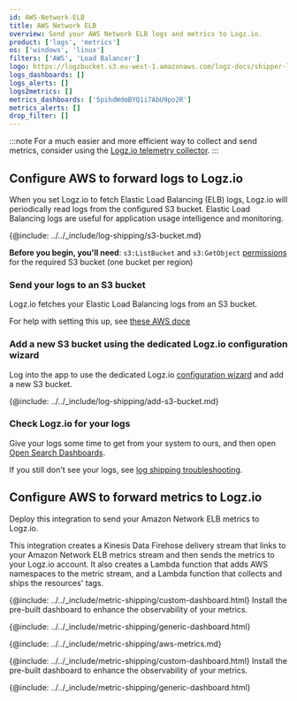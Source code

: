 ```yaml
---
id: AWS-Network-ELB
title: AWS Network ELB
overview: Send your AWS Network ELB logs and metrics to Logz.io.
product: ['logs', 'metrics']
os: ['windows', 'linux']
filters: ['AWS', 'Load Balancer']
logo: https://logzbucket.s3.eu-west-1.amazonaws.com/logz-docs/shipper-logos/elb-network.svg
logs_dashboards: []
logs_alerts: []
logs2metrics: []
metrics_dashboards: ['5pihdWdmBYQ1i7AbU9po2R']
metrics_alerts: []
drop_filter: []
---
```




:::note
For a much easier and more efficient way to collect and send metrics, consider using the [Logz.io telemetry collector](https://app.logz.io/#/dashboard/send-your-data/agent/new).
:::


## Configure AWS to forward logs to Logz.io

When you set Logz.io to fetch Elastic Load Balancing (ELB) logs, Logz.io will periodically read logs from the configured S3 bucket. Elastic Load Balancing logs are useful for application usage intelligence and monitoring.

{@include: ../../_include/log-shipping/s3-bucket.md}



**Before you begin, you'll need**:
`s3:ListBucket` and `s3:GetObject` [permissions](https://docs.logz.io/docs/user-guide/admin/give-aws-access-with-iam-roles) for the required S3 bucket (one bucket per region)

 

### Send your logs to an S3 bucket

Logz.io fetches your Elastic Load Balancing logs from an S3 bucket.

For help with setting this up, see [these AWS doce](https://docs.aws.amazon.com/elasticloadbalancing/latest/network/load-balancer-monitoring.html)



### Add a new S3 bucket using the dedicated Logz.io configuration wizard

Log into the app to use the dedicated Logz.io [configuration wizard](https://app.logz.io/#/dashboard/send-your-data/log-sources/elastic-load-balancing) and add a new S3 bucket.


<!-- logzio-inject:aws:elb -->

{@include: ../../_include/log-shipping/add-s3-bucket.md}


### Check Logz.io for your logs

Give your logs some time to get from your system to ours, and then open [Open Search Dashboards](https://app.logz.io/#/dashboard/osd).

If you still don't see your logs, see [log shipping troubleshooting](https://docs.logz.io/docs/user-guide/log-management/troubleshooting/log-shipping-troubleshooting/).




## Configure AWS to forward metrics to Logz.io

Deploy this integration to send your Amazon Network ELB metrics to Logz.io.

This integration creates a Kinesis Data Firehose delivery stream that links to your Amazon Network ELB metrics stream and then sends the metrics to your Logz.io account. It also creates a Lambda function that adds AWS namespaces to the metric stream, and a Lambda function that collects and ships the resources' tags.


{@include: ../../_include/metric-shipping/custom-dashboard.html} Install the pre-built dashboard to enhance the observability of your metrics.

<!-- logzio-inject:install:grafana:dashboards ids=["5pihdWdmBYQ1i7AbU9po2R"] -->

{@include: ../../_include/metric-shipping/generic-dashboard.html}


{@include: ../../_include/metric-shipping/aws-metrics.md}



{@include: ../../_include/metric-shipping/custom-dashboard.html} Install the pre-built dashboard to enhance the observability of your metrics.

<!-- logzio-inject:install:grafana:dashboards ids=["5pihdWdmBYQ1i7AbU9po2R"] -->

{@include: ../../_include/metric-shipping/generic-dashboard.html}